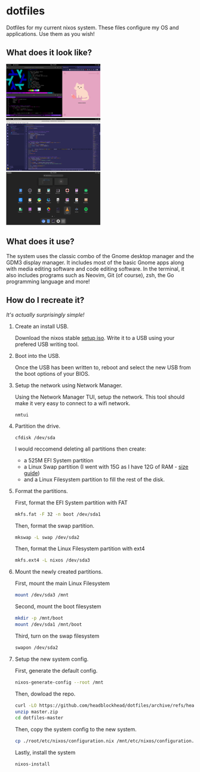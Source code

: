 # dotfiles
Dotfiles for my current nixos system. These files configure my OS and applications. Use them as you wish!

## What does it look like?

<img src="./screenshots/terminalsAndChrome.png"  width=50% height=50%>
<img src="./screenshots/vscodeFullscreen.png"  width=50% height=50%>
<img src="./screenshots/appList.png"  width=50% height=50%>

## What does it use?

The system uses the classic combo of the Gnome desktop manager and the GDM3 display manager. It includes most of the basic Gnome apps along with media editing software and code editing software. In the terminal, it also includes programs such as Neovim, Git (of course), zsh, the Go programming language and more!

## How do I recreate it?

*It's actually surprisingly simple!*

1. Create an install USB.

   Download the nixos stable [setup iso](https://channels.nixos.org/nixos-22.05/latest-nixos-minimal-x86_64-linux.iso).
   Write it to a USB using your prefered USB writing tool.
2. Boot into the USB.

   Once the USB has been written to, reboot and select the new USB from the boot options of your BIOS.
3. Setup the network using Network Manager.

   Using the Network Manager TUI, setup the network. This tool should make it very easy to connect to a wifi network.
   ~~~
   nmtui
   ~~~
4. Partition the drive.

    ~~~
    cfdisk /dev/sda
    ~~~
    I would reccomend deleting all partitions then create:
      - a 525M EFI System partition
      - a Linux Swap partition (I went with 15G as I have 12G of RAM - [size guide](https://itsfoss.com/swap-size/))
      - and a Linux Filesystem partition to fill the rest of the disk.
5. Format the partitions.

    First, format the EFI System partition with FAT
    ```bash
    mkfs.fat -F 32 -n boot /dev/sda1
    ```
    Then, format the swap partition.
    ```bash
    mkswap -L swap /dev/sda2
    ```
    Then, format the Linux Filesystem partition with ext4
    ```bash
    mkfs.ext4 -L nixos /dev/sda3
    ```
6. Mount the newly created partitions.

    First, mount the main Linux Filesystem
    ```bash
    mount /dev/sda3 /mnt
    ```
    Second, mount the boot filesystem
    ```bash
    mkdir -p /mnt/boot
    mount /dev/sda1 /mnt/boot
    ```
    Third, turn on the swap filesystem
    ```bash
    swapon /dev/sda2
    ```
7. Setup the new system config.

    First, generate the default config.
    ```bash
    nixos-generate-config --root /mnt
    ```
    Then, dowload the repo.
    ```bash
    curl -LO https://github.com/headblockhead/dotfiles/archive/refs/heads/master.zip
    unzip master.zip
    cd dotfiles-master
    ```
    Then, copy the system config to the new system.
    ```bash
    cp ./root/etc/nixos/configuration.nix /mnt/etc/nixos/configuration.nix
    ```
    Lastly, install the system
    ```bash
    nixos-install
    ```
